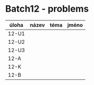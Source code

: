 # Batch12 - problems

| úloha | název | téma | jméno |
|-------|-------|------|-------|
| 12-U1  |       |      |       |
| 12-U2  |       |      |       |
| 12-U3  |       |      |       |
| 12-A   |       |      |       |
| 12-K   |       |      |       |
| 12-B   |       |      |       |

